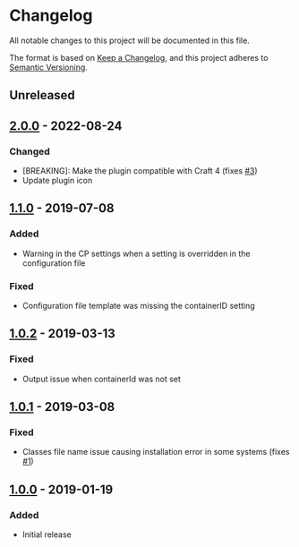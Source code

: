 # Changelog
All notable changes to this project will be documented in this file.

The format is based on [Keep a Changelog](https://keepachangelog.com/en/1.0.0/),
and this project adheres to [Semantic Versioning](https://semver.org/spec/v2.0.0.html).


## Unreleased


## [2.0.0] - 2022-08-24
### Changed
- [BREAKING]: Make the plugin compatible with Craft 4 (fixes [#3][])
- Update plugin icon


## [1.1.0] - 2019-07-08
### Added
- Warning in the CP settings when a setting is overridden in the configuration  file
### Fixed
- Configuration file template was missing the containerID setting


## [1.0.2] - 2019-03-13
### Fixed
- Output issue when containerId was not set


## [1.0.1] - 2019-03-08
### Fixed
- Classes file name issue causing installation error in some systems (fixes [#1])


## [1.0.0] - 2019-01-19
### Added
- Initial release


[#1]: https://github.com/la-haute-societe/craft-google-tag-manager/issues/1
[#3]: https://github.com/la-haute-societe/craft-google-tag-manager/issues/3
[1.0.0]: https://github.com/la-haute-societe/craft-google-tag-manager/releases/tag/1.0.0
[1.0.1]: https://github.com/la-haute-societe/craft-google-tag-manager/compare/1.0.0...1.0.1
[1.0.2]: https://github.com/la-haute-societe/craft-google-tag-manager/compare/1.0.1...1.0.2
[1.1.0]: https://github.com/la-haute-societe/craft-google-tag-manager/compare/1.0.2...1.1.0
[2.0.0]: https://github.com/la-haute-societe/craft-google-tag-manager/compare/1.1.0...2.0.0
